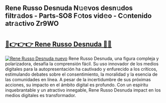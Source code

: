 ## Rene Russo Desnuda N𝚞𝚎vos desn𝚞dos filtr𝚊dos - Parts-SO8 F𝚘tos vid𝚎o - C𝚘ntenido atr𝚊ctivo Zr9WO

# <h2><a href="http://mb4l852.tromn.icu/?c=Rene+Russo+Desnuda">🔗👉👉👉 Rene Russo Desnuda 🔗🔗</a></h2>

[![Rene Russo Desnuda nuevo](https://i.imgur.com/pEAQMta.gif)](http://mb4l852.tromn.icu/?c=Rene+Russo+Desnuda)
Rene Russo Desnuda, una figura compleja y polarizadora, desafía la comprensión fácil. Su uso innovador de los medios digitales para la autopresentación ha cautivado y enfurecido a los críticos, estimulando debates sobre el consentimiento, la moralidad y la esencia de las comunidades en línea. A pesar de la incertidumbre de sus próximas acciones, su impacto en el ámbito digital es profundo. Con un espíritu inquebrantable y un atractivo innegable, Rene Russo Desnuda impact en los medios digitales es transformador.

